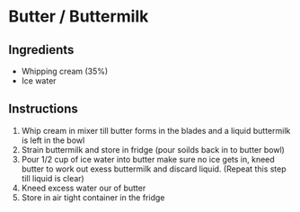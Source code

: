 # Butter / Buttermilk
## Ingredients
 * Whipping cream (35%)
 * Ice water
## Instructions
 1) Whip cream in mixer till butter forms in the blades and a liquid buttermilk is left in the bowl
 2) Strain buttermilk and store in fridge (pour soilds back in to butter bowl)
 3) Pour 1/2 cup of ice water into butter make sure no ice gets in, kneed butter to work out exess buttermilk and discard liquid. (Repeat this step till liquid is clear)
 4) Kneed excess water our of butter
 5) Store in air tight container in the fridge
